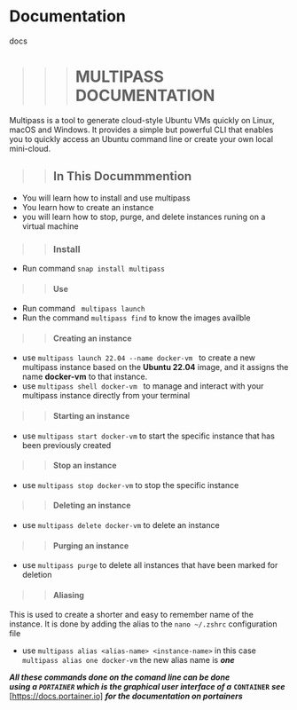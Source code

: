 # Documentation
docs
>>># MULTIPASS DOCUMENTATION
Multipass is a tool to generate cloud-style Ubuntu VMs quickly on Linux, macOS and Windows. It provides a simple but powerful CLI that enables you to quickly access an Ubuntu command line or create your own local mini-cloud.
>>## In This Docummmention
- You will learn how to install and use multipass     
- You learn how to create an instance
- you will learn how to stop, purge, and delete instances runing on a virtual machine
>>### Install
- Run command `` snap install multipass ``
>>#### Use
- Run command `` multipass launch``
- Run the command `` multipass find `` to know the images availble
>>#### Creating an instance
- use ``multipass launch 22.04 --name docker-vm `` to create a new multipass instance based on the **Ubuntu 22.04**
image, and it assigns the name **docker-vm** to that instance. 
- use ``multipass shell docker-vm `` to manage and interact with your multipass instance directly from your terminal

>>#### Starting an instance
- use ``multipass start docker-vm`` to start the specific instance that has been previously created 
>>#### Stop an instance
- use ``multipass stop docker-vm`` to stop the specific instance 
>>#### Deleting an instance
- use `` multipass delete docker-vm `` to delete an instance
>>#### Purging an instance
- use `` multipass purge `` to delete all instances that have been marked for deletion
>>#### Aliasing 
This is used to create a shorter and easy to remember name of the instance. It is done by adding the  alias to the ``nano ~/.zshrc`` configuration file

- use ``multipass alias <alias-name> <instance-name>``
  in this case ``multipass alias one docker-vm`` the new alias name is ***one***


**_All these commands done on the comand line can be done_**  
**_using a ``PORTAINER`` which is the graphical user interface of a_** **``CONTAINER``** **_see_** [https://docs.portainer.io] **_for the documentation on portainers_** 

